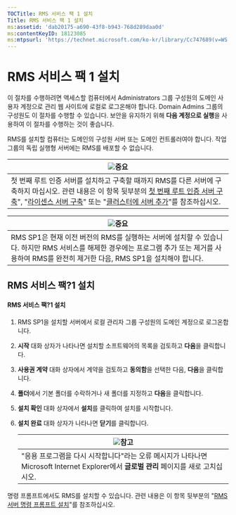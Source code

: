 ```yaml
---
TOCTitle: RMS 서비스 팩 1 설치
Title: RMS 서비스 팩 1 설치
ms:assetid: 'dab20175-a690-43f8-b943-768d289daa0d'
ms:contentKeyID: 18123085
ms:mtpsurl: 'https://technet.microsoft.com/ko-kr/library/Cc747689(v=WS.10)'
---
```


RMS 서비스 팩 1 설치
====================

이 절차를 수행하려면 액세스할 컴퓨터에서 Administrators 그룹 구성원의 도메인 사용자 계정으로 관리 웹 사이트에 로컬로 로그온해야 합니다. Domain Admins 그룹의 구성원도 이 절차를 수행할 수 있습니다. 보안을 유지하기 위해 **다음 계정으로 실행**을 사용하여 이 절차를 수행하는 것이 좋습니다.

RMS를 설치할 컴퓨터는 도메인의 구성원 서버 또는 도메인 컨트롤러여야 합니다. 작업 그룹의 독립 실행형 서버에는 RMS를 배포할 수 없습니다.

| ![](images/Cc747689.Important(WS.10).gif)중요                                                                                                                                                                                                                                                                                                                                                         |
|------------------------------------------------------------------------------------------------------------------------------------------------------------------------------------------------------------------------------------------------------------------------------------------------------------------------------------------------------------------------------------------------------------------------------------|
| 첫 번째 루트 인증 서버를 설치하고 구축할 때까지 RMS를 다른 서버에 구축하지 마십시오. 관련 내용은 이 항목 뒷부분의 [첫 번째 루트 인증 서버 구축](https://technet.microsoft.com/debc42f3-74ff-4c99-b7a4-4921fccdabc2)", "[라이센스 서버 구축](https://technet.microsoft.com/4d67b898-0ba9-4eef-ab7d-ee0ca55a688e)" 또는 "[클러스터에 서버 추가](https://technet.microsoft.com/db635238-5528-4bec-9cc6-8244e2b3d733)"를 참조하십시오. |

| ![](images/Cc747689.Important(WS.10).gif)중요                                                                                                                       |
|--------------------------------------------------------------------------------------------------------------------------------------------------------------------------------------------------|
| RMS SP1은 현재 이전 버전의 RMS를 실행하는 서버에 설치할 수 있습니다. 하지만 RMS 서비스를 해제한 경우에는 프로그램 추가 또는 제거를 사용하여 RMS를 완전히 제거한 다음, RMS SP1을 설치해야 합니다. |

RMS 서비스 팩?1 설치
--------------------

#### RMS 서비스 팩?1 설치

1.  RMS SP1을 설치할 서버에서 로컬 관리자 그룹 구성원의 도메인 계정으로 로그온합니다.

2.  **시작** 대화 상자가 나타나면 설치할 소프트웨어의 목록을 검토하고 **다음**을 클릭합니다.

3.  **사용권 계약** 대화 상자에서 계약을 검토하고 **동의함**을 선택한 다음, **다음**을 클릭합니다.

4.  **폴더**에서 기본 폴더를 수락하거나 새 폴더를 지정하고 **다음**을 클릭합니다.

5.  **설치 확인** 대화 상자에서 **설치**를 클릭하여 설치를 시작합니다.

6.  **설치 완료** 대화 상자가 나타나면 **닫기**를 클릭합니다.

    | ![](images/Cc747689.note(WS.10).gif)참고                                                                  |
    |----------------------------------------------------------------------------------------------------------------------------------------|
    | "응용 프로그램을 다시 시작합니다"라는 오류 메시지가 나타나면 Microsoft Internet Explorer에서 **글로벌 관리** 페이지를 새로 고치십시오. |

명령 프롬프트에서도 RMS를 설치할 수 있습니다. 관련 내용은 이 항목 뒷부분의 "[RMS 서버 명령 프롬프트 설치](https://technet.microsoft.com/b55b1e2a-dd14-4168-a37f-9cdedbec660b)"를 참조하십시오.
